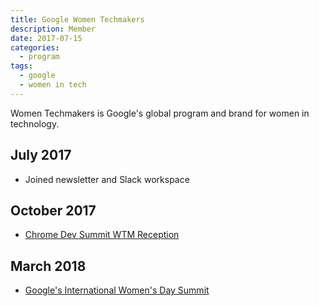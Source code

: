 ```yaml
---
title: Google Women Techmakers
description: Member
date: 2017-07-15
categories:
  - program
tags:
  - google
  - women in tech
---
```


 Women Techmakers is Google's global program and brand for women in technology.

## July 2017

- Joined newsletter and Slack workspace

## October 2017

- [Chrome Dev Summit WTM Reception](/2017/10/24/chrome-dev-summit-2017/)

## March 2018

- [Google's International Women's Day Summit](/2018/03/03/wtm-international-womens-day-celebration-iwd/)